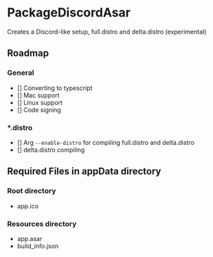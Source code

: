 # PackageDiscordAsar

Creates a Discord-like setup, full.distro and delta.distro (experimental)

## Roadmap

### General
- [] Converting to typescript
- [] Mac support
- [] Linux support
- [] Code signing

### *.distro
- [] Arg `--enable-distro` for compiling full.distro and delta.distro
- [] delta.distro compiling

## Required Files in appData directory

### Root directory
- app.ico

### Resources directory
- app.asar
- build_info.json